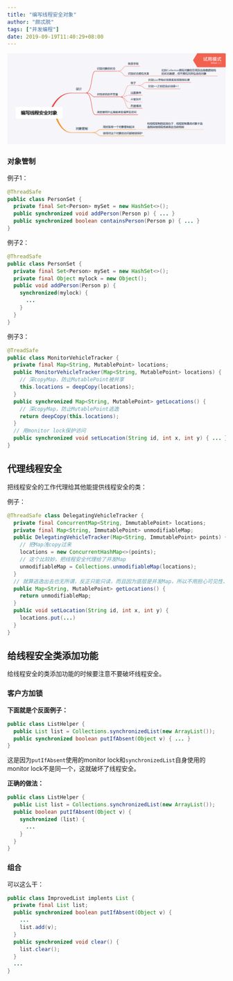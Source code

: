 ```yaml
---
title: "编写线程安全对象"
author: "颇忒脱"
tags: ["并发编程"]
date: 2019-09-19T11:40:29+08:00
---
```


<!--more-->

<img src="composing-objects.png" style="zoom:50%" />

### 对象管制

例子1：

```java
@ThreadSafe
public class PersonSet {
  private final Set<Person> mySet = new HashSet<>();
  public synchronized void addPerson(Person p) { ... }
  public synchronized boolean containsPerson(Person p) { ... }
}
```

例子2：

```java
@ThreadSafe
public class PersonSet {
  private final Set<Person> mySet = new HashSet<>();
  private final Object mylock = new Object();
  public void addPerson(Person p) {
    synchronized(mylock) {
      ...
    }
  }
}
```

例子3：

```java
@TreadSafe
public class MonitorVehicleTracker {
  private final Map<String, MutablePoint> locations;
  public MonitorVehicleTracker(Map<String, MutablePoint> locations) {
    // 深copyMap，防止MutablePoint被共享
    this.locations = deepCopy(locations);
  }
  public synchronized Map<String, MutablePoint> getLocations() {
    // 深copyMap，防止MutablePoint逃逸
    return deepCopy(this.locations);
  }
  // 用monitor lock保护访问
  public synchronized void setLocation(String id, int x, int y) { ... }
}
```

## 代理线程安全

把线程安全的工作代理给其他能提供线程安全的类：

例子：

```java
@ThreadSafe class DelegatingVehicleTracker {
  private final ConcurrentMap<String, ImmutablePoint> locations;
  private final Map<String, ImmutablePoint> unmodifiableMap;
  public DelegatingVehicleTracker(Map<String, ImmutablePoint> points) {
    // 把Map浅copy过来
    locations = new ConcurrentHashMap<>(points);
    // 这个比较妙，把线程安全代理给了并发Map
    unmodifiableMap = Collections.unmodifiableMap(locations);
  }
  // 就算逃逸出去也无所谓，反正只能只读，而且因为底层是并发Map，所以不用担心可见性、原子性等问题
  public Map<String, MutablePoint> getLocations() {
    return unmodifiableMap;
  }
  public void setLocation(String id, int x, int y) {
    locations.put(...)
  }
}
```

## 给线程安全类添加功能

给线程安全的类添加功能的时候要注意不要破坏线程安全。

### 客户方加锁

**下面就是个反面例子：**

```java
public class ListHelper {
  public List list = Collections.synchronizedList(new ArrayList());
  public synchronized boolean putIfAbsent(Object v) { ... }
}
```

这是因为`putIfAbsent`使用的monitor lock和`synchronizedList`自身使用的monitor lock不是同一个，这就破坏了线程安全。

**正确的做法：**

```java
public class ListHelper {
  public List list = Collections.synchronizedList(new ArrayList());
  public boolean putIfAbsent(Object v) {
    synchronized (list) {
      ...
    }
  }
}
```

### 组合

可以这么干：

```java
public class ImprovedList implents List {
  private final List list;
  public synchronized boolean putIfAbsent(Object v) {
    ...
    list.add(v);
  }
  public synchronized void clear() {
    list.clear();
  }
  ...
}
```

